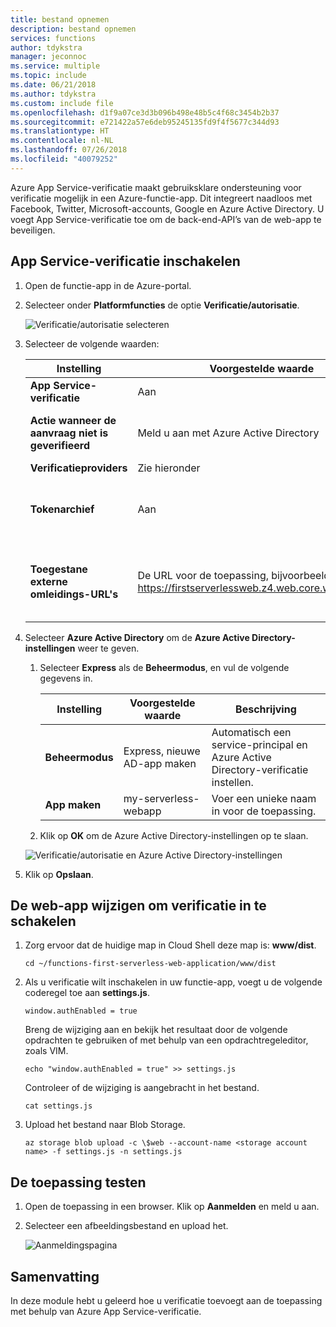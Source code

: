 ```yaml
---
title: bestand opnemen
description: bestand opnemen
services: functions
author: tdykstra
manager: jeconnoc
ms.service: multiple
ms.topic: include
ms.date: 06/21/2018
ms.author: tdykstra
ms.custom: include file
ms.openlocfilehash: d1f9a07ce3d3b096b498e48b5c4f68c3454b2b37
ms.sourcegitcommit: e721422a57e6deb95245135fd9f4f5677c344d93
ms.translationtype: HT
ms.contentlocale: nl-NL
ms.lasthandoff: 07/26/2018
ms.locfileid: "40079252"
---
```

Azure App Service-verificatie maakt gebruiksklare ondersteuning voor verificatie mogelijk in een Azure-functie-app. Dit integreert naadloos met Facebook, Twitter, Microsoft-accounts, Google en Azure Active Directory. U voegt App Service-verificatie toe om de back-end-API’s van de web-app te beveiligen.

## <a name="enable-app-service-authentication"></a>App Service-verificatie inschakelen

1. Open de functie-app in de Azure-portal.

1. Selecteer onder **Platformfuncties** de optie **Verificatie/autorisatie**.

    ![Verificatie/autorisatie selecteren](media/functions-first-serverless-web-app/6-authorization.jpg)

1. Selecteer de volgende waarden:
    
    | Instelling      |  Voorgestelde waarde   | Beschrijving                                        |
    | --- | --- | ---|
    | **App Service-verificatie** | Aan | Verificatie inschakelen. |
    | **Actie wanneer de aanvraag niet is geverifieerd** | Meld u aan met Azure Active Directory | Selecteer een geconfigureerde verificatiemethode (hieronder). |
    | **Verificatieproviders** | Zie hieronder | Zie hieronder |
    | **Tokenarchief** | Aan | Toestaan dat tokens worden opgeslagen en beheerd in App Service. |
    | **Toegestane externe omleidings-URL's** | De URL voor de toepassing, bijvoorbeeld: https://firstserverlessweb.z4.web.core.windows.net/ | URL(‘s) waarnaar via App Service mag worden omgeleid nadat de gebruiker is geverifieerd. |

1. Selecteer **Azure Active Directory** om de **Azure Active Directory-instellingen** weer te geven.

    1. Selecteer **Express** als de **Beheermodus**, en vul de volgende gegevens in.
    
        | Instelling      |  Voorgestelde waarde   | Beschrijving                                        |
        | --- | --- | ---|
        | **Beheermodus** | Express, nieuwe AD-app maken | Automatisch een service-principal en Azure Active Directory-verificatie instellen. |
        | **App maken** | my-serverless-webapp | Voer een unieke naam in voor de toepassing. |
    
    1. Klik op **OK** om de Azure Active Directory-instellingen op te slaan.

    ![Verificatie/autorisatie en Azure Active Directory-instellingen](media/functions-first-serverless-web-app/6-create-aad.png)

1. Klik op **Opslaan**.


## <a name="modify-the-web-app-to-enable-authentication"></a>De web-app wijzigen om verificatie in te schakelen

1. Zorg ervoor dat de huidige map in Cloud Shell deze map is: **www/dist**.

    ```azurecli
    cd ~/functions-first-serverless-web-application/www/dist
    ```

1. Als u verificatie wilt inschakelen in uw functie-app, voegt u de volgende coderegel toe aan **settings.js**.

    `window.authEnabled = true`

    Breng de wijziging aan en bekijk het resultaat door de volgende opdrachten te gebruiken of met behulp van een opdrachtregeleditor, zoals VIM.

    ```azurecli
    echo "window.authEnabled = true" >> settings.js
    ```

    Controleer of de wijziging is aangebracht in het bestand.

    ```azurecli
    cat settings.js
    ```

1. Upload het bestand naar Blob Storage.

    ```azurecli
    az storage blob upload -c \$web --account-name <storage account name> -f settings.js -n settings.js
    ```


## <a name="test-the-application"></a>De toepassing testen

1. Open de toepassing in een browser. Klik op **Aanmelden** en meld u aan.

1. Selecteer een afbeeldingsbestand en upload het.

    ![Aanmeldingspagina](media/functions-first-serverless-web-app/6-aad-auth.png)
    

## <a name="summary"></a>Samenvatting

In deze module hebt u geleerd hoe u verificatie toevoegt aan de toepassing met behulp van Azure App Service-verificatie.
